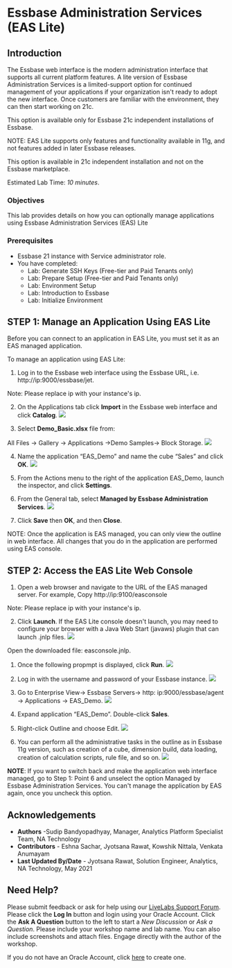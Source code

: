 # Essbase Administration Services (EAS Lite)

## Introduction

The Essbase web interface is the modern administration interface that supports all current platform features. A lite version of Essbase Administration Services is a limited-support option for continued management of your applications if your organization isn't ready to adopt the new interface. Once customers are familiar with the environment, they can then start working on 21c.

This option is available only for Essbase 21c independent installations of Essbase.

NOTE: EAS Lite supports only features and functionality available in 11g, and not features added in later Essbase releases.

This option is available in 21c independent installation and not on the Essbase marketplace.


Estimated Lab Time: *10 minutes*.

### Objectives

This lab provides details on how you can optionally manage applications using Essbase Administration Services (EAS) Lite

### Prerequisites

* Essbase 21 instance with Service administrator role.
* You have completed:  
     * Lab: Generate SSH Keys (Free-tier and Paid Tenants only)  
     * Lab: Prepare Setup (Free-tier and Paid Tenants only)  
     * Lab: Environment Setup  
     * Lab: Introduction to Essbase  
     * Lab: Initialize Environment  
     


## **STEP 1:** Manage an Application Using EAS Lite

Before you can connect to an application in EAS Lite, you must set it as an EAS managed application.

To manage an application using EAS Lite:

1.	Log in to the Essbase web interface using the Essbase URL, i.e. http://ip:9000/essbase/jet.
  
   Note: Please replace ip with your instance's ip.

2.	On the Applications tab click **Import** in the Essbase web interface and click **Catalog**. 
   ![](./images/EAS_0.png)


3.	Select **Demo_Basic.xlsx** file from:

   All Files -> Gallery -> Applications ->Demo Samples-> Block Storage.
   ![](./images/EAS_1.png)


4.	Name the application “EAS_Demo” and name the cube “Sales” and click **OK**.
   ![](./images/EAS_2.png)

5.	From the Actions menu to the right of the application EAS_Demo, launch the inspector, and click **Settings**.

6.	From the General tab, select **Managed by Essbase Administration Services**.
   ![](./images/EAS_3.png)

7.	Click **Save** then **OK**, and then **Close**.

   NOTE: Once the application is EAS managed, you can only view the outline in web interface. All changes that you do in the application are performed using EAS console.

## **STEP 2:** Access the EAS Lite Web Console 

1.	Open a web browser and navigate to the URL of the EAS managed server. For example,
   Copy http://ip:9100/easconsole

   Note: Please replace ip with your instance's ip.

2.	Click **Launch**. If the EAS Lite console doesn't launch, you may need to configure your browser with a Java Web Start (javaws) plugin that can launch .jnlp files.
   ![](./images/EAS_4.png)

   Open the downloaded file: easconsole.jnlp. 
   
1. Once the following propmpt is displayed, click **Run**.
   ![](./images/eas_run_prompt.png)
   

4.	Log in with the username and password of your Essbase instance.
   ![](./images/EAS_5.png)

5.	Go to Enterprise View-> Essbase Servers-> http: ip:9000/essbase/agent -> Applications -> EAS_Demo.
   ![](./images/EAS_6.png)

6.	Expand application “EAS_Demo”. Double-click **Sales**.

7.	Right-click Outline and choose Edit.
   ![](./images/EAS_7.png)


8.	You can perform all the administrative tasks in the outline as in Essbase 11g version, such as creation of a cube, dimension build, data loading, creation of calculation scripts, rule file, and so on. 
   ![](./images/EAS_8.png)

   **NOTE**: If you want to switch back and make the application web interface managed, go to Step 1: Point 6 and unselect the option Managed by Essbase Administration Services. You can't manage the application by EAS again, once you uncheck this option.



## Acknowledgements
* **Authors** -Sudip Bandyopadhyay, Manager, Analytics Platform Specialist Team, NA Technology
* **Contributors** - Eshna Sachar, Jyotsana Rawat, Kowshik Nittala, Venkata Anumayam
* **Last Updated By/Date** - Jyotsana Rawat, Solution Engineer, Analytics, NA Technology, May 2021

## Need Help?
Please submit feedback or ask for help using our [LiveLabs Support Forum](https://community.oracle.com/tech/developers/categories/oracle-analytics-cloud). Please click the **Log In** button and login using your Oracle Account. Click the **Ask A Question** button to the left to start a *New Discussion* or *Ask a Question*.  Please include your workshop name and lab name.  You can also include screenshots and attach files.  Engage directly with the author of the workshop.

If you do not have an Oracle Account, click [here](https://profile.oracle.com/myprofile/account/create-account.jspx) to create one.
